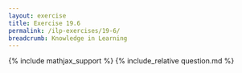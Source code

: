 ```yaml
---
layout: exercise
title: Exercise 19.6
permalink: /ilp-exercises/19-6/
breadcrumb: Knowledge in Learning
---
```


{% include mathjax_support %}
{% include_relative question.md %}
